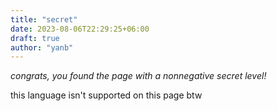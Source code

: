 ```yaml
---
title: "secret"
date: 2023-08-06T22:29:25+06:00
draft: true
author: "yanb"
---
```


*congrats, you found the page with a nonnegative secret level!*

this language isn't supported on this page btw